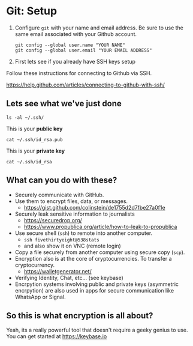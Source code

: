 # Git: Setup

1. Configure `git` with your name and email address. Be sure to use the same email associated with your Github account.

	```
	git config --global user.name "YOUR NAME"
	git config --global user.email "YOUR EMAIL ADDRESS"
	```

2. First lets see if you already have SSH keys setup

Follow these instructions for connecting to Github via SSH.

https://help.github.com/articles/connecting-to-github-with-ssh/

## Lets see what we've just done

```
ls -al ~/.ssh/
```

This is your **public key**

```
cat ~/.ssh/id_rsa.pub
```

This is your **private key**

```
cat ~/.ssh/id_rsa
```

## What can you do with these?

* Securely communicate with GitHub.
* Use them to encrypt files, data, or messages.
	* https://gist.github.com/colinstein/de1755d2d7fbe27a0f1e
* Securely leak sensitive information to journalists
	* https://securedrop.org/
	* https://www.propublica.org/article/how-to-leak-to-propublica
* Use secure shell (`ssh`) to remote into another computer.
	* `ssh fivethirtyeight@538stats` 
	*  and also show it on VNC (remote login)
* Copy a file securely from another computer using secure  copy (`scp`).
* Encryption also is at the core of cryptocurrencies. To transfer a cryptocurrency.
	* https://walletgenerator.net/
* Verifying Identity, Chat, etc... (see keybase)
* Encrpytion systems involving public and private keys (asymmetric encrpytion) are also used in apps for secure communication like WhatsApp or Signal.

## So this is what encryption is all about?

Yeah, its a really powerful tool that doesn't require a geeky genius to use. You can get started at https://keybase.io

